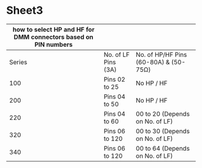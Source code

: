 # Sheet3

|how to select HP and HF for DMM connectors based on PIN numbers|                    |                                      |
|---------------------------------------------------------------|--------------------|--------------------------------------|
|Series                                                         |No. of LF  Pins (3A)|No. of HP/HF  Pins (60-80A) & (50-75Ω)|
|100                                                            |Pins 02 to 25       |No HP / HF                            |
|200                                                            |Pins 04 to 50       |No HP / HF                            |
|220                                                            |Pins 04 to 60       |00 to 20 (Depends on No. of LF)       |
|320                                                            |Pins 06 to 120      |00 to 30 (Depends on No. of LF)       |
|340                                                            |Pins 06 to 120      |00 to 64 (Depends on No. of LF)       |
